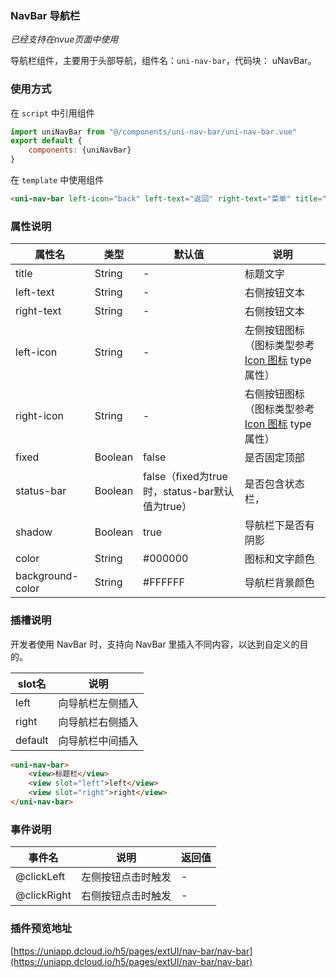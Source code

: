 ### NavBar 导航栏
*已经支持在nvue页面中使用*

导航栏组件，主要用于头部导航，组件名：``uni-nav-bar``，代码块： uNavBar。

### 使用方式

在 ``script`` 中引用组件 

```javascript
import uniNavBar from "@/components/uni-nav-bar/uni-nav-bar.vue"
export default {
    components: {uniNavBar}
}
```

在 ``template`` 中使用组件

```html
<uni-nav-bar left-icon="back" left-text="返回" right-text="菜单" title="导航栏组件"></uni-nav-bar>
```

### 属性说明

|属性名				|类型	|默认值											|说明																						|
|---				|----	|---											|---																						|
|title				|String	|-												|标题文字																					|
|left-text			|String	|-												|右侧按钮文本																				|
|right-text			|String	|-												|右侧按钮文本																				|
|left-icon			|String	|-												|左侧按钮图标（图标类型参考 [Icon 图标](http://ext.dcloud.net.cn/plugin?id=28) type 属性）	|
|right-icon			|String	|-												|右侧按钮图标（图标类型参考 [Icon 图标](http://ext.dcloud.net.cn/plugin?id=28) type 属性）	|
|fixed				|Boolean|false											|是否固定顶部																				|
|status-bar			|Boolean|false（fixed为true时，status-bar默认值为true）	|是否包含状态栏，																			|
|shadow				|Boolean|true											|导航栏下是否有阴影																			|
|color				|String	|#000000										|图标和文字颜色																				|
|background-color	|String	|#FFFFFF										|导航栏背景颜色																				|

### 插槽说明

开发者使用 NavBar 时，支持向 NavBar 里插入不同内容，以达到自定义的目的。

|slot名	|说明				|
|---	|----				|
|left	|向导航栏左侧插入	|
|right	|向导航栏右侧插入	|
|default|向导航栏中间插入	|

```html
<uni-nav-bar>
    <view>标题栏</view>
    <view slot="left">left</view>
    <view slot="right">right</view>
</uni-nav-bar>
```

### 事件说明

|事件名			|说明				|返回值	|
|---			|----				|----	|
|@clickLeft	|左侧按钮点击时触发	|-		|
|@clickRight	|右侧按钮点击时触发	|-		|

### 插件预览地址

[https://uniapp.dcloud.io/h5/pages/extUI/nav-bar/nav-bar](https://uniapp.dcloud.io/h5/pages/extUI/nav-bar/nav-bar)